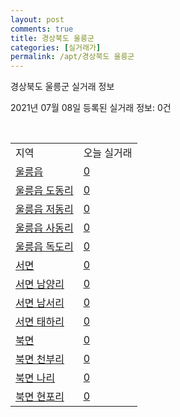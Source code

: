 ```yaml
---
layout: post
comments: true
title: 경상북도 울릉군
categories: [실거래가]
permalink: /apt/경상북도 울릉군
---
```


경상북도 울릉군 실거래 정보

2021년 07월 08일 등록된 실거래 정보: 0건

<script type="text/javascript">
  google.charts.load('current', {'packages':['corechart']});
  google.charts.setOnLoadCallback(drawChart);

  function drawChart() {
    var data = google.visualization.arrayToDataTable([['거래일', '매매', '전월세', '전매'], ['20-12', 2, 0, 0]]);

    var options = {
      title: '최근 유형별 거래량 추이',
      legend: { position: 'bottom' }
    };

    var chart = new google.visualization.LineChart(document.getElementById('columnchart_material'));
    chart.draw(data, (options));
  }
</script>

<div id="columnchart_material" style="width: 95%; margin-left: -35px"></div>
<br>
<table class="sortable">
  <tr>
    <td>지역</td>
    <td>오늘 실거래</td>
  </tr>

  
  <tr class="item">
    <td><a href="경상북도 울릉군 울릉읍">울릉읍</a></td>
    <td><a href="경상북도 울릉군 울릉읍">0</a></td>
  </tr>
    

  <tr class="item">
    <td><a href="경상북도 울릉군 울릉읍 도동리">울릉읍 도동리</a></td>
    <td><a href="경상북도 울릉군 울릉읍 도동리">0</a></td>
  </tr>
    

  <tr class="item">
    <td><a href="경상북도 울릉군 울릉읍 저동리">울릉읍 저동리</a></td>
    <td><a href="경상북도 울릉군 울릉읍 저동리">0</a></td>
  </tr>
    

  <tr class="item">
    <td><a href="경상북도 울릉군 울릉읍 사동리">울릉읍 사동리</a></td>
    <td><a href="경상북도 울릉군 울릉읍 사동리">0</a></td>
  </tr>
    

  <tr class="item">
    <td><a href="경상북도 울릉군 울릉읍 독도리">울릉읍 독도리</a></td>
    <td><a href="경상북도 울릉군 울릉읍 독도리">0</a></td>
  </tr>
    

  <tr class="item">
    <td><a href="경상북도 울릉군 서면">서면</a></td>
    <td><a href="경상북도 울릉군 서면">0</a></td>
  </tr>
    

  <tr class="item">
    <td><a href="경상북도 울릉군 서면 남양리">서면 남양리</a></td>
    <td><a href="경상북도 울릉군 서면 남양리">0</a></td>
  </tr>
    

  <tr class="item">
    <td><a href="경상북도 울릉군 서면 남서리">서면 남서리</a></td>
    <td><a href="경상북도 울릉군 서면 남서리">0</a></td>
  </tr>
    

  <tr class="item">
    <td><a href="경상북도 울릉군 서면 태하리">서면 태하리</a></td>
    <td><a href="경상북도 울릉군 서면 태하리">0</a></td>
  </tr>
    

  <tr class="item">
    <td><a href="경상북도 울릉군 북면">북면</a></td>
    <td><a href="경상북도 울릉군 북면">0</a></td>
  </tr>
    

  <tr class="item">
    <td><a href="경상북도 울릉군 북면 천부리">북면 천부리</a></td>
    <td><a href="경상북도 울릉군 북면 천부리">0</a></td>
  </tr>
    

  <tr class="item">
    <td><a href="경상북도 울릉군 북면 나리">북면 나리</a></td>
    <td><a href="경상북도 울릉군 북면 나리">0</a></td>
  </tr>
    

  <tr class="item">
    <td><a href="경상북도 울릉군 북면 현포리">북면 현포리</a></td>
    <td><a href="경상북도 울릉군 북면 현포리">0</a></td>
  </tr>
    


</table>


    